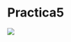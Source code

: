 # Practica5

[![](https://gitpod.io/button/open-in-gitpod.svg)](https://gitpod.io/#https://github.com/alejandra-moreno/Practica5)
